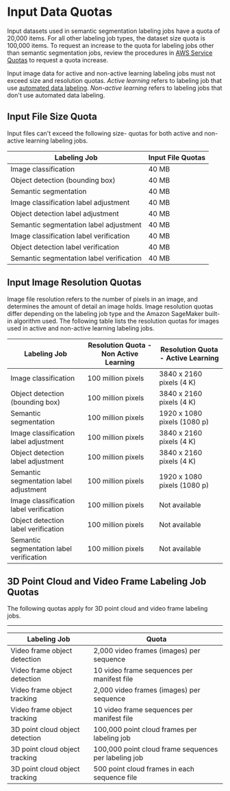 # Input Data Quotas<a name="input-data-limits"></a>

Input datasets used in semantic segmentation labeling jobs have a quota of 20,000 items\. For all other labeling job types, the dataset size quota is 100,000 items\. To request an increase to the quota for labeling jobs other than semantic segmentation jobs, review the procedures in [AWS Service Quotas](https://docs.aws.amazon.com/general/latest/gr/aws_service_limits.html) to request a quota increase\.

Input image data for active and non\-active learning labeling jobs must not exceed size and resolution quotas\. *Active learning* refers to labeling job that use [automated data labeling](https://docs.aws.amazon.com/sagemaker/latest/dg/sms-automated-labeling.html)\. *Non\-active learning* refers to labeling jobs that don't use automated data labeling\.

## Input File Size Quota<a name="input-file-size-limit"></a>

Input files can't exceed the following size\- quotas for both active and non\-active learning labeling jobs\.


| Labeling Job | Input File Quotas | 
| --- | --- | 
| Image classification | 40 MB | 
| Object detection \(bounding box\)  | 40 MB | 
| Semantic segmentation | 40 MB | 
| Image classification label adjustment | 40 MB | 
| Object detection label adjustment | 40 MB | 
| Semantic segmentation label adjustment | 40 MB | 
| Image classification label verification | 40 MB | 
| Object detection label verification | 40 MB | 
| Semantic segmentation label verification | 40 MB | 

## Input Image Resolution Quotas<a name="non-active-learning-input-data-limits"></a>

Image file resolution refers to the number of pixels in an image, and determines the amount of detail an image holds\. Image resolution quotas differ depending on the labeling job type and the Amazon SageMaker built\-in algorithm used\. The following table lists the resolution quotas for images used in active and non\-active learning labeling jobs\.


| Labeling Job | **Resolution Quota \- Non Active Learning** | Resolution Quota \- Active Learning | 
| --- | --- | --- | 
| Image classification | 100 million pixels | 3840 x 2160 pixels \(4 K\) | 
| Object detection \(bounding box\) | 100 million pixels | 3840 x 2160 pixels \(4 K\) | 
| Semantic segmentation | 100 million pixels | 1920 x 1080 pixels \(1080 p\) | 
| Image classification label adjustment | 100 million pixels | 3840 x 2160 pixels \(4 K\) | 
| Object detection label adjustment | 100 million pixels | 3840 x 2160 pixels \(4 K\) | 
| Semantic segmentation label adjustment | 100 million pixels | 1920 x 1080 pixels \(1080 p\) | 
| Image classification label verification | 100 million pixels | Not available | 
| Object detection label verification | 100 million pixels | Not available | 
| Semantic segmentation label verification | 100 million pixels | Not available | 

## 3D Point Cloud and Video Frame Labeling Job Quotas<a name="sms-input-data-quotas-other"></a>

The following quotas apply for 3D point cloud and video frame labeling jobs\. 


****  

| Labeling Job | Quota | 
| --- | --- | 
| Video frame object detection  |  2,000 video frames \(images\) per sequence  | 
| Video frame object detection  |  10 video frame sequences per manifest file | 
| Video frame object tracking |  2,000 video frames \(images\) per sequence  | 
| Video frame object tracking |  10 video frame sequences per manifest file | 
| 3D point cloud object detection |  100,000 point cloud frames per labeling job | 
| 3D point cloud object tracking |  100,000 point cloud frame sequences per labeling job | 
| 3D point cloud object tracking |  500 point cloud frames in each sequence file | 